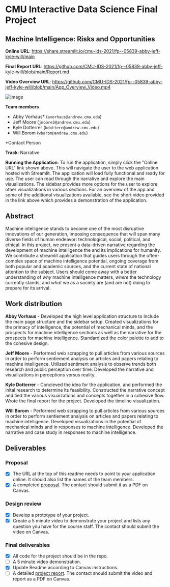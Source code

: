 # CMU Interactive Data Science Final Project

## Machine Intelligence: Risks and Opportunities

**Online URL**: https://share.streamlit.io/cmu-ids-2021/fp--05839-abby-jeff-kyle-will/main

**Final Report URL**: https://github.com/CMU-IDS-2021/fp--05839-abby-jeff-kyle-will/blob/main/Report.md

**Video Overview URL**: https://github.com/CMU-IDS-2021/fp--05839-abby-jeff-kyle-will/blob/main/App_Overview_Video.mp4

![image](https://user-images.githubusercontent.com/68480789/117331843-245df780-ae65-11eb-8a13-bd21e0c27bef.png)

**Team members**
- Abby Vorhaus* (`avorhaus@andrew.cmu.edu`)
- Jeff Moore (`jmoore3@andrew.cmu.edu`)
- Kyle Dotterrer (`kdottere@andrew.cmu.edu`)
- Will Borom (`wborom@andrew.cmu.edu`)

*Contact Person

**Track**: Narrative

**Running the Application**: To run the application, simply click the "Online URL" link shown above. This will navigate the user to the web application hosted with Streamlit. The application will load fully functional and ready for use. The user can read through the narrative and explore the main visualizations. The sidebar provides more options for the user to explore other visualizations in various sections. For an overview of the app and some of the additional visualizations available, see the short video provided in the link above which provides a demonstration of the application.

## Abstract 

Machine intelligence stands to become one of the most disruptive innovations of our generation, imposing consequence that will span many diverse fields of human endeavor: technological, social, political, and ethical. In this project, we present a data-driven narrative regarding the development of machine intelligence the and its implications for humanity. We contribute a streamlit application that guides users through the often-complex space of machine intelligence potential, ongoing coverage from both popular and academic sources, and the current state of national attention to the subject. Users should come away with a better understanding of _why_ machine intelligence matters, _where_ the technology currently stands, and _what_ we as a society are (and are not) doing to prepare for its arrival.

## Work distribution

**Abby Vorhaus** - Developed the high level application structure to include the main page structure and the sidebar setup. Created visualizations for the primacy of intelligence, the potential of mechanical minds, and the prospects for machine intelligence sections as well as the narrative for the prospects for machine intelligence. Standardized the color palette to add to the cohesive design. 

**Jeff Moore** - Performed web scrapping to pull articles from various sources in order to perform sentiement analysis on articles and papers relating to machine intelligence. Utilized sentiment analysis to observe trends both research and public perception over time. Developed the narrative and visualizations in perceptions versus reality.

**Kyle Dotterrer** - Concieved the idea for the application, and performed the inital research to determine its feasibility. Constructed the narrative concept and tied the various visuaizations and concepts together in a cohesive flow. Wrote the final report for the project. Developed the timeline visualization.

**Will Borom** - Performed web scrapping to pull articles from various sources in order to perform sentiement analysis on articles and papers relating to machine intelligence. Developed visualizations in the potential of mechanical minds and in responses to machine intelligence. Developed the narrative and case study in responses to machine intelligence.

## Deliverables

### Proposal

- [x] The URL at the top of this readme needs to point to your application online. It should also list the names of the team members.
- [x] A completed [proposal](Proposal.md). The contact should submit it as a PDF on Canvas.

### Design review

- [x] Develop a prototype of your project.
- [x] Create a 5 minute video to demonstrate your project and lists any question you have for the course staff. The contact should submit the video on Canvas.

### Final deliverables

- [x] All code for the project should be in the repo.
- [ ] A 5 minute video demonstration.
- [x] Update Readme according to Canvas instructions.
- [ ] A detailed [project report](Report.md). The contact should submit the video and report as a PDF on Canvas.
